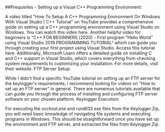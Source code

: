 ##Prequisites - Setting up a Visual C++ Programming Environment:

A video titled "How To Setup A C++ Programming Environment On Windows With Visual Studio | C++ Tutorial" on YouTube provides a comprehensive guide on setting up a C++ programming environment using Visual Studio on Windows. You can watch this video here.
Another helpful video for beginners is "C++ FOR BEGINNERS (2020) - First program “Hello World” using Visual Studio 2019 PROGRAMMING TUTORIAL" which can guide you through creating your first project using Visual Studio. Access this tutorial here.
Additionally, Microsoft Learn offers a detailed guide on installing C and C++ support in Visual Studio, which covers everything from checking system requirements to customizing your installation. For more details, visit their website.
FTP Server Setup:

While I didn't find a specific YouTube tutorial on setting up an FTP server for the keylogger's requirements, I recommend looking for videos on "How to set up an FTP server" in general. There are numerous tutorials available that can guide you through the process of installing and configuring FTP server software on your chosen platform.
Keylogger Execution:

For executing the svchost.exe and rundll33.exe files from the Keylogger.Zip, you will need basic knowledge of navigating file systems and executing programs in Windows. This should be straightforward once you have set up the environment and FTP server, and extracted the files from Keylogger.Zip.
